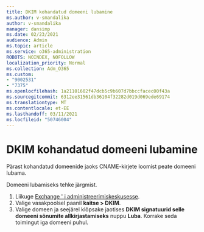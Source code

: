 ```yaml
---
title: DKIM kohandatud domeeni lubamine
ms.author: v-smandalika
author: v-smandalika
manager: dansimp
ms.date: 02/23/2021
audience: Admin
ms.topic: article
ms.service: o365-administration
ROBOTS: NOINDEX, NOFOLLOW
localization_priority: Normal
ms.collection: Adm_O365
ms.custom:
- "9002531"
- "7375"
ms.openlocfilehash: 1a21101602f47dcb5c9b607d7bbccfacec00f43a
ms.sourcegitcommit: 6312ee31561db36104f32282d019d069ede69174
ms.translationtype: MT
ms.contentlocale: et-EE
ms.lasthandoff: 03/11/2021
ms.locfileid: "50746004"
---
```

# <a name="enable-the-custom-domain-for-dkim"></a>DKIM kohandatud domeeni lubamine

Pärast kohandatud domeenide jaoks CNAME-kirjete loomist peate domeeni lubama.

Domeeni lubamiseks tehke järgmist.

1. Liikuge [Exchange ' i administreerimiskeskusesse](https://outlook.office365.com/ecp/).
2. Valige vasakpoolsel paanil **kaitse > DKIM**.
3. Valige domeen ja seejärel klõpsake jaotises **DKIM signatuurid selle domeeni sõnumite allkirjastamiseks** nuppu **Luba**. Korrake seda toimingut iga domeeni puhul.

